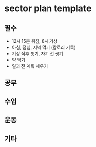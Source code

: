 # sector plan template
## 필수
- 12시 15분 취침, 8시 기상
- 아침, 점심, 저녁 먹기 (칼로리 기록)
- 기상 직후 씻기, 자기 전 씻기
- 약 먹기
- 일과 전 계획 세우기
## 공부

## 수업

## 운동

## 기타

